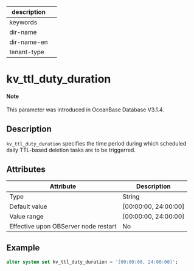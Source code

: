 | description ||
|---|---|
| keywords ||
| dir-name ||
| dir-name-en ||
| tenant-type ||

# kv_ttl_duty_duration

<main id="notice" type='explain'>

  <h4>Note</h4>

  <p>This parameter was introduced in OceanBase Database V3.1.4. </p>

</main>

## Description

`kv_ttl_duty_duration` specifies the time period during which scheduled daily TTL-based deletion tasks are to be triggerred. 

## Attributes

| Attribute | Description |
| --- | --- |
| Type | String |
| Default value | [00:00:00, 24:00:00] |
| Value range | [00:00:00, 24:00:00] |
| Effective upon OBServer node restart | No |

## Example

```sql
alter system set kv_ttl_duty_duration = '[00:00:00, 24:00:00]';
```
